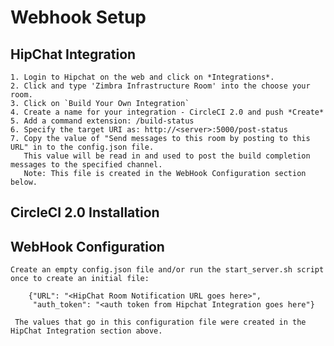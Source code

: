 # Webhook Setup

## HipChat Integration

    1. Login to Hipchat on the web and click on *Integrations*.
    2. Click and type 'Zimbra Infrastructure Room' into the choose your room.
    3. Click on `Build Your Own Integration`
    4. Create a name for your integration - CircleCI 2.0 and push *Create*
    5. Add a command extension: /build-status
    6. Specify the target URI as: http://<server>:5000/post-status
    7. Copy the value of "Send messages to this room by posting to this URL" in to the config.json file.
       This value will be read in and used to post the build completion messages to the specified channel.
       Note: This file is created in the WebHook Configuration section below.
       
## CircleCI 2.0 Installation

    
## WebHook Configuration

    Create an empty config.json file and/or run the start_server.sh script once to create an initial file:
    
        {"URL": "<HipChat Room Notification URL goes here>",
         "auth_token": "<auth token from Hipchat Integration goes here"}
         
     The values that go in this configuration file were created in the HipChat Integration section above.


